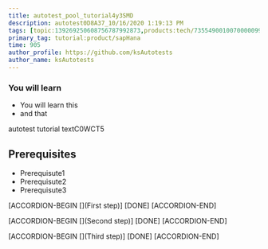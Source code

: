 ```yaml
---
title: autotest_pool_tutorial4y3SMD
description: autotest0D8A37_10/16/2020 1:19:13 PM
tags: [topic:139269250608756787992873,products:tech/73554900100700000996,tutorial:experience/advanced]
primary_tag: tutorial:product/sapHana
time: 905
author_profile: https://github.com/ksAutotests
author_name: ksAutotests
---
```

### You will learn
- You will learn this
- and that

autotest tutorial textC0WCT5

## Prerequisites
- Prerequisute1
- Prerequisute2
- Prerequisute3

[ACCORDION-BEGIN [](First step)]
[DONE]
[ACCORDION-END]

[ACCORDION-BEGIN [](Second step)]
[DONE]
[ACCORDION-END]

[ACCORDION-BEGIN [](Third step)]
[DONE]
[ACCORDION-END]


